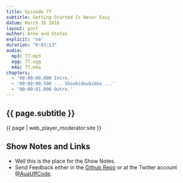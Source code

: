```yaml
---
title: Episode 77
subtitle: Getting Started Is Never Easy
datum: March 18 2016
layout: post
author: Arne and Stefan
explicit: 'no'
duration: "0:03:13"
audio:
  mp3: 77.mp3
  ogg: 77.ogg
  m4a: 77.m4a
chapters:
  - '00:00:00.000 Intro.'
  - '00:00:00.500 ... Shoubidoubidoo ...'
  - '00:00:01.000 Outro.'
---
```


## {{ page.subtitle }}

{{ page | web_player_moderator:site }}

## Show Notes and Links

  * Well this is the place for the Show Notes.
  * Send Feedback either in the [Github Repo](https://github.com/haslinger/jekyll-octopod) or at the Twitter account [@AuaUffCode](http://twitter.com/@AuaUffCode).
